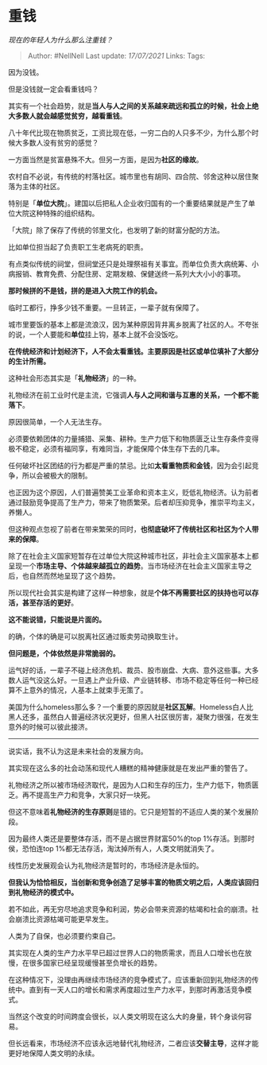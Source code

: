 # 重钱
*现在的年轻人为什么那么注重钱？*

> Author: #NellNell
Last update: *17/07/2021*
Links:
Tags:

因为没钱。

但是没钱就一定会看重钱吗？

其实有一个社会趋势，就是**当人与人之间的关系越来疏远和孤立的时候，社会上绝大多数人就会越感觉贫穷，越看重钱**。

八十年代比现在物质贫乏，工资比现在低，一穷二白的人只多不少，为什么那个时候大多数人没有贫穷的感觉？

一方面当然是贫富悬殊不大。但另一方面，是因为**社区的缘故**。

农村自不必说，有传统的村落社区。城市里也有胡同、四合院、邻舍这种以居住聚落为主体的社区。

特别是「**单位大院**」。建国以后把私人企业收归国有的一个重要结果就是产生了单位大院这种特殊的组织结构。

「大院」除了保存了传统的邻里文化，也发明了新的财富分配的方法。

比如单位担当起了负责职工生老病死的职责。

有点类似传统的祠堂，但祠堂还只是处理祭祖有关事宜。而单位负责大病统筹、小病报销、教育免费、分配住房、定期发粮、保健送终一系列大大小小的事项。

**那时候拼的不是钱，拼的是进入大院工作的机会。**

临时工都行，挣多少钱不重要。一旦转正，一辈子就有保障了。

城市里要饭的基本上都是流浪汉，因为某种原因背井离乡脱离了社区的人。不夸张的说，一个人要能和**单位**挂上钩，基本上就不会没饭吃。

**在传统经济和计划经济下，人不会太看重钱。主要原因是社区或单位填补了大部分的生计所需。**

这种社会形态其实是「**礼物经济**」的一种。

礼物经济在前工业时代是主流，它强调**人与人之间和谐与互惠的关系，一个都不能落下**。

原因很简单，一个人无法生存。

必须要依赖团体的力量捕猎、采集、耕种。生产力低下和物质匮乏让生存条件变得极不稳定，必须有福同享，有难同当，才能保障个体生存下去的几率。

任何破坏社区团结的行为都是严重的禁忌。比如**太看重物质和金钱**，因为会引起竞争，所以会被极大的限制。

也正因为这个原因，人们普遍赞美工业革命和资本主义，贬低礼物经济。认为前者通过鼓励竞争提高了生产力，带来了物质繁荣。后者却压抑竞争，推崇平均主义，养懒人。

但这种观点忽视了前者在带来繁荣的同时，**也彻底破坏了传统社区和社区为个人带来的保障**。

除了在社会主义国家短暂存在过单位大院这种城市社区，非社会主义国家基本上都呈现一个**市场主导、个体越来越孤立的趋势**。当市场经济在社会主义国家主导之后，也自然而然地呈现了这个趋势。

所以现代社会其实是构建了这样一种想象，就是**个体不再需要社区的扶持也可以存活，甚至存活的更好**。

**这不能说错，只能说是片面的。**

的确，个体的确是可以脱离社区通过贩卖劳动换取生计。

**但问题是，个体依然是非常脆弱的。**

运气好的话，一辈子不碰上经济危机、裁员、股市崩盘、大病、意外这些事。大多数人运气没这么好。一旦遇上产业升级、产业链转移、市场不稳定等任何一种已经算不上意外的情况，人基本上就束手无策了。

美国为什么homeless那么多？一个重要的原因就是**社区瓦解**。Homeless白人比黑人还多，虽然白人普遍经济状况更好，但黑人社区很厉害，凝聚力很强，在发生意外的时候可以彼此接济。

---

说实话，我不认为这是未来社会的发展方向。

其实现在这么多的社会动荡和现代人糟糕的精神健康就是在发出严重的警告了。

礼物经济之所以被市场经济取代，是因为人口和生存的压力，生产力低下，物质匮乏。再不提高生产力和竞争，大家只好一块死。

但这不意味着**礼物经济的生存原则**是错的。它只是短暂的不适应人类的某个发展阶段。

因为最终人类还是要整体存活，而不是占据世界财富50%的top 1%存活。到那时侯，恐怕连top 1%都无法存活，淘汰掉所有人，人类文明就消失了。

线性历史发展观会认为礼物经济是暂时的，市场经济是永恒的。

**但我认为恰恰相反，当创新和竞争创造了足够丰富的物质文明之后，人类应该回归到礼物经济的模式中。**

若不如此，再无穷尽地追求竞争和利润，势必会带来资源的枯竭和社会的崩溃。社会崩溃比资源枯竭可能更早发生。

人类为了自保，也必须要约束自己。

其实现在人类的生产力水平早已超过世界人口的物质需求，而且人口增长也在放慢，在很多国家已经呈现缓慢甚至负增长的趋势。

在这种情况下，没理由再继续市场经济的竞争模式了。应该重新回到礼物经济的传统中。直到有一天人口的增长和需求再度超过生产力水平，到那时再激活竞争模式。

当然这个改变的时间跨度会很长，以人类文明现在这么大的身量，转个身谈何容易。

但长远看来，市场经济不应该永远地替代礼物经济，二者应该**交替主导**，这样才能更好地保障人类文明的永续。
